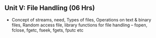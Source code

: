 ## Unit V: File Handling (06 Hrs)  
- Concept of streams, need, Types of files, Operations on text & binary files, Random access file, library functions for file handling – fopen, fclose, fgetc, fseek, fgets, fputc etc  